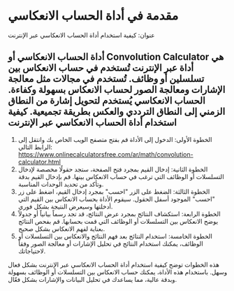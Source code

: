 مقدمة في أداة الحساب الانعكاسي
==============================

عنوان: كيفية استخدام أداة الحساب الانعكاسي عبر الإنترنت

أداة الحساب الانعكاسي أو Convolution Calculator هي أداة عبر الإنترنت تُستخدم في حساب الانعكاس بين تسلسلين أو وظائف. تُستخدم في مجالات مثل معالجة الإشارات ومعالجة الصور لحساب الانعكاس بسهولة وكفاءة. الحساب الانعكاسي يُستخدم لتحويل إشارة من النطاق الزمني إلى النطاق الترددي والعكس بطريقة تجميعية. كيفية استخدام أداة الحساب الانعكاسي عبر الإنترنت
------------------------------------------------

1. الخطوة الأولى: الدخول إلى الأداة قم بفتح متصفح الويب الخاص بك وانتقل إلى الرابط التالي: <https://www.onlinecalculatorsfree.com/ar/math/convolution-calculator.html>
2. الخطوة الثانية: إدخال القيم بمجرد فتح الصفحة، ستجد حقولًا مخصصة لإدخال التسلسلات أو الوظائف التي ترغب في حساب الانعكاس بينها. قم بإدخال القيم بدقة وتأكد من تحديد الوحدات المناسبة.
3. الخطوة الثالثة: الضغط على الزر "احسب" بمجرد إدخال القيم، اضغط على زر "احسب" الموجود أسفل الحقول. سيقوم الأداة بحساب الانعكاس بين القيم التي أدخلتها وسيعرض النتيجة بشكل فوري.
4. الخطوة الرابعة: استكشاف النتائج بمجرد عرض النتائج، قد تجد رسماً بيانياً أو جدولاً يوضح الانعكاس بين التسلسلات أو الوظائف التي قمت بحسابها. قم بفحص النتائج بعناية لفهم الانعكاس بشكل صحيح.
5. الخطوة الخامسة: استخدام النتائج بعد فهم النتائج والانعكاس بين التسلسلات أو الوظائف، يمكنك استخدام النتائج في تحليل الإشارات أو معالجة الصور وفقاً لاحتياجاتك.

هذه الخطوات توضح كيفية استخدام أداة الحساب الانعكاسي عبر الإنترنت بشكل فعال وسهل. باستخدام هذه الأداة، يمكنك حساب الانعكاس بين التسلسلات أو الوظائف بسهولة وبدقة عالية، مما يساعدك في تحليل البيانات والإشارات بشكل فعّال.